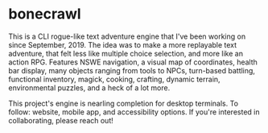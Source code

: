 # bonecrawl

This is a CLI rogue-like text adventure engine that I've been working on since September, 2019. The idea was to make a more replayable text adventure, that felt less like multiple choice selection, and more like an action RPG. Features NSWE navigation, a visual map of coordinates, health bar display, many objects ranging from tools to NPCs, turn-based battling, functional inventory, magick, cooking, crafting, dynamic terrain, environmental puzzles, and a heck of a lot more. 

This project's engine is nearling completion for desktop terminals. To follow: website, mobile app, and accessibility options. If you're interested in collaborating, please reach out! 
